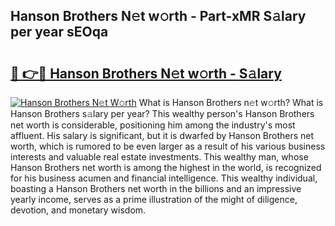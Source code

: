 ## Hanson Brothers N𝚎t w𝚘rth - Part-xMR S𝚊lary per year sEOqa

# <h2><a href="http://gc1t53j.nevu.top/?p=Hanson+Brothers">🔗 👉🔴 Hanson Brothers N𝚎t w𝚘rth - S𝚊lary</a></h2>

[![Hanson Brothers N𝚎t W𝚘rth](https://i.imgur.com/Oavwk0R.jpeg)](http://gc1t53j.nevu.top/?p=Hanson+Brothers)
What is Hanson Brothers n𝚎t w𝚘rth? What is Hanson Brothers s𝚊lary per year?
This wealthy person's Hanson Brothers net worth is considerable, positioning him among the industry's most affluent. His salary is significant, but it is dwarfed by Hanson Brothers net worth, which is rumored to be even larger as a result of his various business interests and valuable real estate investments. This wealthy man, whose Hanson Brothers net worth is among the highest in the world, is recognized for his business acumen and financial intelligence. This wealthy individual, boasting a Hanson Brothers net worth in the billions and an impressive yearly income, serves as a prime illustration of the might of diligence, devotion, and monetary wisdom.

